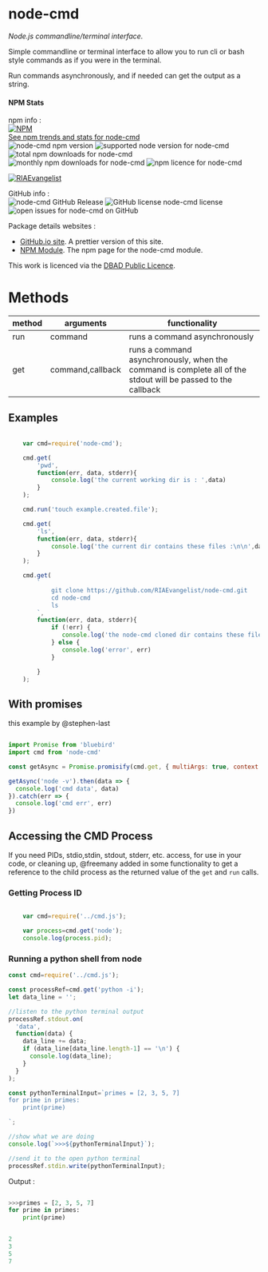 # node-cmd

*Node.js commandline/terminal interface.*  

Simple commandline or terminal interface to allow you to run cli or bash style commands as if you were in the terminal.

Run commands asynchronously, and if needed can get the output as a string.

#### NPM Stats

npm info :    
[![NPM](https://nodei.co/npm/node-cmd.png?downloads=true&downloadRank=true&stars=true)](https://nodei.co/npm/node-cmd/)  
[See npm trends and stats for node-cmd](http://npm-stat.com/charts.html?package=node-cmd&author=&from=&to=)  
![node-cmd npm version](https://img.shields.io/npm/v/node-cmd.svg) ![supported node version for node-cmd](https://img.shields.io/node/v/node-cmd.svg) ![total npm downloads for node-cmd](https://img.shields.io/npm/dt/node-cmd.svg) ![monthly npm downloads for node-cmd](https://img.shields.io/npm/dm/node-cmd.svg) ![npm licence for node-cmd](https://img.shields.io/npm/l/node-cmd.svg)

[![RIAEvangelist](https://avatars3.githubusercontent.com/u/369041?v=3&s=100)](https://github.com/RIAEvangelist)

GitHub info :  
![node-cmd GitHub Release](https://img.shields.io/github/release/RIAEvangelist/node-cmd.svg) ![GitHub license node-cmd license](https://img.shields.io/github/license/RIAEvangelist/node-cmd.svg) ![open issues for node-cmd on GitHub](https://img.shields.io/github/issues/RIAEvangelist/node-cmd.svg)

Package details websites :
* [GitHub.io site](http://riaevangelist.github.io/node-cmd/ "node-cmd documentation"). A prettier version of this site.
* [NPM Module](https://www.npmjs.org/package/node-cmd "node-cmd npm module"). The npm page for the node-cmd module.

This work is licenced via the [DBAD Public Licence](http://www.dbad-license.org/).


# Methods

|method | arguments | functionality |
|-------|-----------|---------------|
|run    | command   | runs a command asynchronously|
|get    | command,callback  | runs a command asynchronously, when the command is complete all of the stdout will be passed to the callback|


## Examples

```javascript

    var cmd=require('node-cmd');

    cmd.get(
        'pwd',
        function(err, data, stderr){
            console.log('the current working dir is : ',data)
        }
    );

    cmd.run('touch example.created.file');

    cmd.get(
        'ls',
        function(err, data, stderr){
            console.log('the current dir contains these files :\n\n',data)
        }
    );

    cmd.get(
        `
            git clone https://github.com/RIAEvangelist/node-cmd.git
            cd node-cmd
            ls
        `,
        function(err, data, stderr){
            if (!err) {
               console.log('the node-cmd cloned dir contains these files :\n\n',data)
            } else {
               console.log('error', err)
            }

        }
    );

```

## With promises

this example by @stephen-last

``` javascript

import Promise from 'bluebird'
import cmd from 'node-cmd'

const getAsync = Promise.promisify(cmd.get, { multiArgs: true, context: cmd })

getAsync('node -v').then(data => {
  console.log('cmd data', data)
}).catch(err => {
  console.log('cmd err', err)
})

```

## Accessing the CMD Process
If you need PIDs, stdio,stdin, stdout, stderr, etc. access,  for use in your code, or cleaning up, @freemany added in some functionality to get a reference to the child process as the returned value of the ` get ` and ` run ` calls.


### Getting Process ID

```javascript

    var cmd=require('../cmd.js');

    var process=cmd.get('node');
    console.log(process.pid);

```

### Running a python shell from node

```javascript
const cmd=require('../cmd.js');

const processRef=cmd.get('python -i');
let data_line = '';

//listen to the python terminal output
processRef.stdout.on(
  'data',
  function(data) {
    data_line += data;
    if (data_line[data_line.length-1] == '\n') {
      console.log(data_line);
    }
  }
);

const pythonTerminalInput=`primes = [2, 3, 5, 7]
for prime in primes:
    print(prime)

`;

//show what we are doing
console.log(`>>>${pythonTerminalInput}`);

//send it to the open python terminal
processRef.stdin.write(pythonTerminalInput);

```

Output :

```python

>>>primes = [2, 3, 5, 7]
for prime in primes:
    print(prime)


2
3
5
7


```
